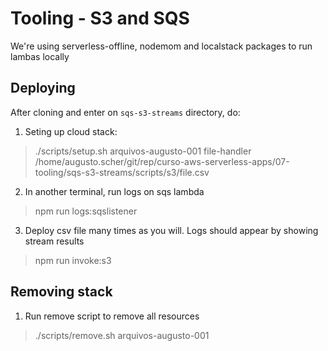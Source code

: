 # Tooling - S3 and SQS

We're using serverless-offline, nodemom and localstack packages to run lambas locally

## Deploying

After cloning and enter on `sqs-s3-streams` directory, do:

1. Seting up cloud stack:

> ./scripts/setup.sh arquivos-augusto-001 file-handler /home/augusto.scher/git/rep/curso-aws-serverless-apps/07-tooling/sqs-s3-streams/scripts/s3/file.csv

2. In another terminal, run logs on sqs lambda

> npm run logs:sqslistener

3. Deploy csv file many times as you will. Logs should appear by showing stream results

> npm run invoke:s3

## Removing stack

1. Run remove script to remove all resources

> ./scripts/remove.sh arquivos-augusto-001